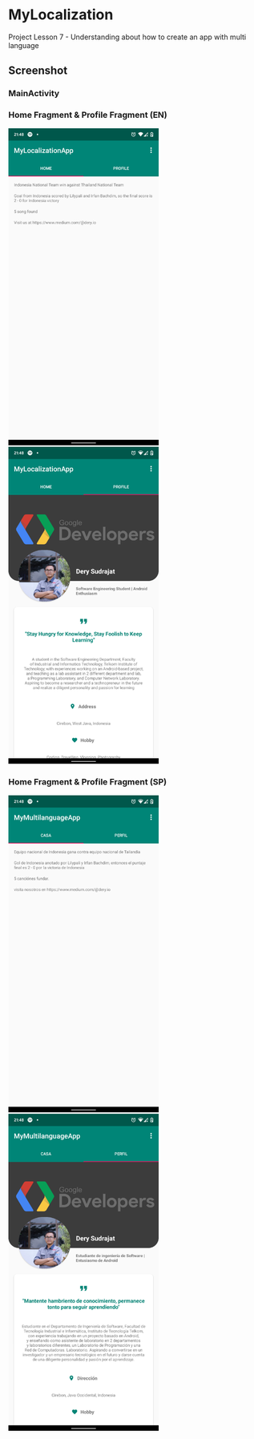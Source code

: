 # MyLocalization

Project Lesson 7 - Understanding about how to create an app with multi language

## Screenshot

### MainActivity
### Home Fragment & Profile Fragment (EN)

<img src="asset/sc1.png" width="300"> <img src="asset/sc2.png" width="300">

### Home Fragment & Profile Fragment (SP)

<img src="asset/sc3.png" width="300"> <img src="asset/sc4.png" width="300">

